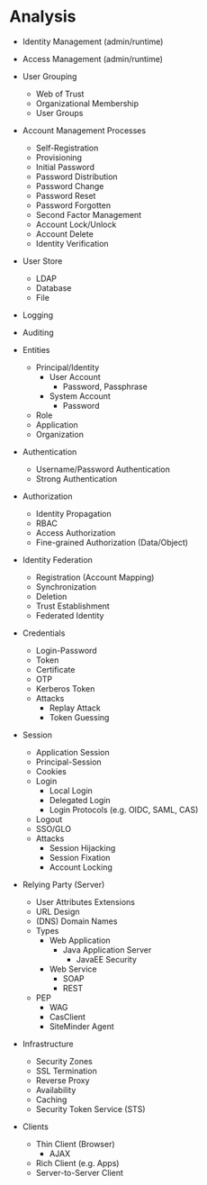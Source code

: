 # Analysis

* Identity Management (admin/runtime)
* Access Management (admin/runtime)
* User Grouping
  * Web of Trust
  * Organizational Membership
  * User Groups

* Account Management Processes
  * Self-Registration
  * Provisioning
  * Initial Password
  * Password Distribution
  * Password Change
  * Password Reset
  * Password Forgotten
  * Second Factor Management
  * Account Lock/Unlock
  * Account Delete
  * Identity Verification

* User Store
  * LDAP
  * Database
  * File

* Logging
* Auditing

* Entities
  * Principal/Identity
    * User Account
      * Password, Passphrase
    * System Account
      * Password
  * Role
  * Application
  * Organization

* Authentication
  * Username/Password Authentication
  * Strong Authentication

* Authorization
  * Identity Propagation
  * RBAC
  * Access Authorization
  * Fine-grained Authorization (Data/Object)

* Identity Federation
  * Registration (Account Mapping)
  * Synchronization
  * Deletion
  * Trust Establishment
  * Federated Identity

* Credentials
  * Login-Password
  * Token
  * Certificate
  * OTP
  * Kerberos Token
  * Attacks
    * Replay Attack
    * Token Guessing

* Session
  * Application Session
  * Principal-Session
  * Cookies
  * Login
    * Local Login
    * Delegated Login
    * Login Protocols (e.g. OIDC, SAML, CAS)
  * Logout
  * SSO/GLO
  * Attacks
    * Session Hijacking
    * Session Fixation
    * Account Locking

* Relying Party (Server)
  * User Attributes Extensions
  * URL Design
  * (DNS) Domain Names
  * Types
    * Web Application
      * Java Application Server
        * JavaEE Security
    * Web Service
      * SOAP
      * REST
  * PEP
    * WAG
    * CasClient
    * SiteMinder Agent

* Infrastructure
  * Security Zones
  * SSL Termination
  * Reverse Proxy
  * Availability
  * Caching
  * Security Token Service (STS)

* Clients
  * Thin Client (Browser)
    * AJAX
  * Rich Client (e.g. Apps)
  * Server-to-Server Client

